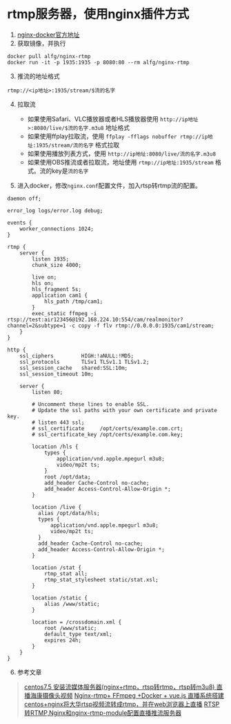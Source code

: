 # rtmp服务器，使用nginx插件方式
1. [nginx-docker官方地址](https://github.com/alfg/docker-nginx-rtmp)
2. 获取镜像，并执行
```
docker pull alfg/nginx-rtmp
docker run -it -p 1935:1935 -p 8080:80 --rm alfg/nginx-rtmp
```
3. 推流的地址格式
```
rtmp://<ip地址>:1935/stream/$流的名字
```
4. 拉取流
    - 如果使用Safari、VLC播放器或者HLS播放器使用  `http://ip地址>:8080/live/$流的名字.m3u8` 地址格式
    - 如果使用ffplay拉取流，使用 `ffplay -fflags nobuffer rtmp://ip地址:1935/stream/流的名字` 格式拉取
    - 如果使用播放列表方式，使用 `http://ip地址:8080/live/流的名字.m3u8`
    - 如果使用OBS推流或者拉取流，地址使用 `rtmp://ip地址:1935/stream` 格式。流的key是`流的名字`
    
5. 进入docker，修改`nginx.conf`配置文件，加入rtsp转rtmp流的配置。
```
daemon off;

error_log logs/error.log debug;

events {
    worker_connections 1024;
}

rtmp {
    server {
        listen 1935;
        chunk_size 4000;
       
        live on;
        hls on;
        hls_fragment 5s;
        application cam1 {
            hls_path /tmp/cam1;
        }
        exec_static ffmpeg -i rtsp://test:air123456@192.168.224.10:554/cam/realmonitor?channel=2&subtype=1 -c copy -f flv rtmp://0.0.0.0:1935/cam1/stream;
    }
}

http {
    ssl_ciphers         HIGH:!aNULL:!MD5;
    ssl_protocols       TLSv1 TLSv1.1 TLSv1.2;
    ssl_session_cache   shared:SSL:10m;
    ssl_session_timeout 10m;

    server {
        listen 80;

        # Uncomment these lines to enable SSL.
        # Update the ssl paths with your own certificate and private key.
        # listen 443 ssl;
        # ssl_certificate     /opt/certs/example.com.crt;
        # ssl_certificate_key /opt/certs/example.com.key;

        location /hls {
            types {
                application/vnd.apple.mpegurl m3u8;
                video/mp2t ts;
            }
            root /opt/data;
            add_header Cache-Control no-cache;
            add_header Access-Control-Allow-Origin *;
        }

        location /live {
          alias /opt/data/hls;
          types {
              application/vnd.apple.mpegurl m3u8;
              video/mp2t ts;
          }
          add_header Cache-Control no-cache;
          add_header Access-Control-Allow-Origin *;
        }

        location /stat {
            rtmp_stat all;
            rtmp_stat_stylesheet static/stat.xsl;
        }

        location /static {
            alias /www/static;
        }

        location = /crossdomain.xml {
            root /www/static;
            default_type text/xml;
            expires 24h;
        }
    }
}

```
6. 参考文章
> [centos7.5 安装流媒体服务器(nginx+rtmp，rtsp转rtmp，rtsp转m3u8) 直播海康摄像头视频](https://blog.csdn.net/tjjingpan/article/details/89639433)
> [Nginx-rtmp+ FFmpeg +Docker + vue.js 直播系统搭建](https://www.linuxidc.com/Linux/2019-06/158950.htm)
> [centos+nginx将大华rtsp视频流转成rtmp，并在web浏览器上直播](https://blog.csdn.net/cslp517/article/details/89383080)
> [RTSP转RTMP,Nginx和nginx-rtmp-module配置直播推流服务器](https://blog.csdn.net/pnoter/article/details/90574313)
